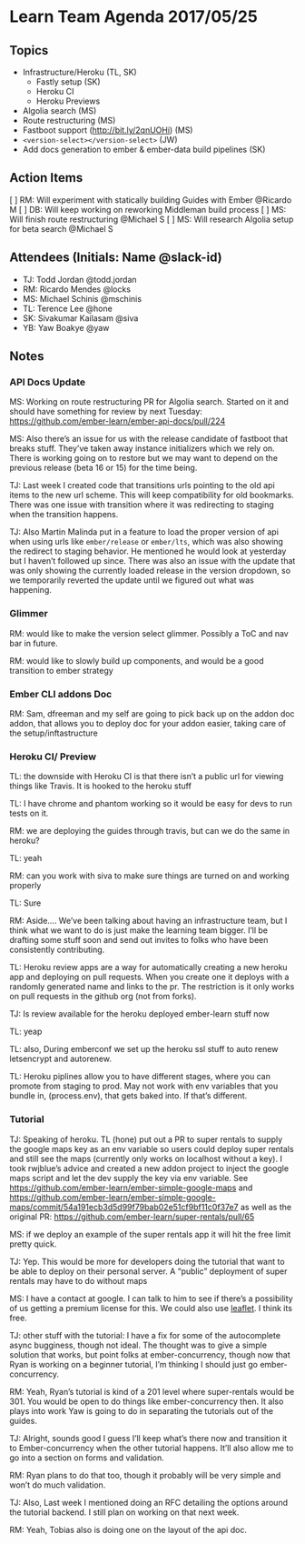 # Learn Team Agenda 2017/05/25

## Topics

- Infrastructure/Heroku (TL, SK)
  - Fastly setup (SK)
  - Heroku CI
  - Heroku Previews
- Algolia search (MS)
- Route restructuring (MS)
- Fastboot support (http://bit.ly/2qnUOHi) (MS)
- `<version-select></version-select>` (JW)
- Add docs generation to ember & ember-data build pipelines (SK)

## Action Items

[ ] RM: Will experiment with statically building Guides with Ember @Ricardo M
[ ] DB: Will keep working on reworking Middleman build process
[ ] MS: Will finish route restructuring @Michael S
[ ] MS: Will research Algolia setup for beta search @Michael S

## Attendees (Initials: Name @slack-id)

- TJ: Todd Jordan @todd.jordan
- RM: Ricardo Mendes @locks
- MS: Michael Schinis @mschinis
- TL: Terence Lee @hone
- SK: Sivakumar Kailasam @siva
- YB: Yaw Boakye @yaw

## Notes


### API Docs Update

MS: Working on route restructuring PR for Algolia search.  Started on it and should have something for review by next Tuesday: https://github.com/ember-learn/ember-api-docs/pull/224

MS: Also there’s an issue for us with the release candidate of fastboot that breaks stuff.  They’ve taken away instance initializers which we rely on.  There is working going on to restore but we may want to depend on the previous release (beta 16 or 15) for the time being.

TJ: Last week I created code that transitions urls pointing to the old api items to the new url scheme.  This will keep compatibility for old bookmarks.  There was one issue with transition where it was redirecting to staging when the transition happens.

TJ: Also Martin Malinda put in a feature to load the proper version of api when using urls like `ember/release` or `ember/lts`, which was also showing the redirect to staging behavior.  He mentioned he  would look at yesterday but I haven’t followed up since.  There was also an issue with the update that was only showing the currently loaded release in the version dropdown, so we temporarily reverted the update until we figured out what was happening.

### Glimmer

RM: would like to make the version select glimmer.  Possibly a ToC and nav bar in future.

RM: would like to slowly build up components, and would be a good transition to ember strategy


### Ember CLI addons Doc

RM: Sam, dfreeman and my self are going to pick back up on the addon doc addon, that allows you to deploy doc for your addon easier, taking care of the setup/inftastructure


### Heroku CI/ Preview

TL: the downside with Heroku CI is that there isn’t a public url for viewing things like Travis.  It is hooked to the heroku stuff

TL: I have chrome and phantom working so it would be easy for devs to run tests on it.

RM: we are deploying the guides through travis, but can we do the same in heroku?

TL: yeah

RM: can you work with siva to make sure things are turned on and working properly

TL: Sure

RM:  Aside.... We’ve been talking about having an infrastructure team, but I think what we want to do is just make the learning team bigger.  I’ll be drafting some stuff soon and send out invites to folks who have been consistently contributing.

TL: Heroku review apps are a way for automatically creating a new heroku app and deploying on pull requests.  When you create one it deploys with a randomly generated name and links to the pr.  The restriction is it only works on pull requests in the github org (not from forks).

TJ: Is review available for the heroku deployed ember-learn stuff now

TL: yeap

TL: also, During emberconf we set up the heroku ssl stuff to auto renew letsencrypt and autorenew.

TL: Heroku piplines allow you to have different stages, where you can promote from staging to prod.  May not work with env variables that you bundle in, (process.env), that gets baked into.  If that’s different.

### Tutorial

TJ: Speaking of heroku.  TL (hone) put out a PR to super rentals to supply the google maps key as an env variable so users could deploy super rentals and still see the maps (currently only works on localhost without a key).  I took rwjblue’s advice and created a new addon project to inject the google maps script and let the dev supply the key via env variable. See https://github.com/ember-learn/ember-simple-google-maps and https://github.com/ember-learn/ember-simple-google-maps/commit/54a191ecb3d5d99f79bab02e51cf9bf11c0f37e7 as well as the original PR: https://github.com/ember-learn/super-rentals/pull/65

MS: if we deploy an example of the super rentals app it will hit the free limit pretty quick.

TJ: Yep.  This would be more for developers doing the tutorial that want to be able to deploy on their personal server.  A “public” deployment of super rentals may have to do without maps

MS: I have a contact at google.  I can talk to him to see if there’s a possibility of us getting a premium license for this.  We could also use [leaflet](https://emberobserver.com/addons/ember-leaflet).   I think its free.

TJ: other stuff with the tutorial:  I have a fix for some of the autocomplete async bugginess, though not ideal.  The thought was to give a simple solution that works, but point folks at ember-concurrency, though now that Ryan is working on a beginner tutorial, I’m thinking I should just go ember-concurrency.

RM:  Yeah, Ryan’s tutorial is kind of a 201 level where super-rentals would be 301.  You would be open to do things like ember-concurrency then.  It also plays into work Yaw is going to do in separating the tutorials out of the guides.

TJ: Alright, sounds good I guess I’ll keep what’s there now and transition it to Ember-concurrency when the other tutorial happens.  It’ll also allow me to go into a section on forms and validation.

RM: Ryan plans to do that too, though it probably will be very simple and won’t do much validation.

TJ: Also, Last week I mentioned doing an RFC detailing the options around the tutorial backend.  I still plan on working on that next week.

RM: Yeah, Tobias also is doing one on the layout of the api doc.

